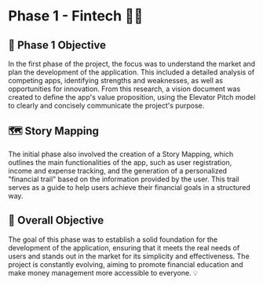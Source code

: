 # Phase 1 - Fintech 👨‍💻

## 🎯 Phase 1 Objective
In the first phase of the project, the focus was to understand the market and plan the development of the application. This included a detailed analysis of competing apps, identifying strengths and weaknesses, as well as opportunities for innovation. From this research, a vision document was created to define the app's value proposition, using the Elevator Pitch model to clearly and concisely communicate the project's purpose.

## 🗺️ Story Mapping
The initial phase also involved the creation of a Story Mapping, which outlines the main functionalities of the app, such as user registration, income and expense tracking, and the generation of a personalized "financial trail" based on the information provided by the user. This trail serves as a guide to help users achieve their financial goals in a structured way.

## 🚀 Overall Objective
The goal of this phase was to establish a solid foundation for the development of the application, ensuring that it meets the real needs of users and stands out in the market for its simplicity and effectiveness. The project is constantly evolving, aiming to promote financial education and make money management more accessible to everyone. 💡